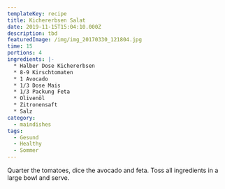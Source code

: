 ```yaml
---
templateKey: recipe
title: Kichererbsen Salat
date: 2019-11-15T15:04:10.000Z
description: tbd
featuredImage: /img/img_20170330_121804.jpg
time: 15
portions: 4
ingredients: |-
  * Halber Dose Kichererbsen
  * 8-9 Kirschtomaten
  * 1 Avocado
  * 1/3 Dose Mais
  * 1/3 Packung Feta
  * Olivenöl
  * Zitronensaft
  * Salz
category:
  - maindishes
tags:
  - Gesund
  - Healthy
  - Sommer
---
```


Quarter the tomatoes, dice the avocado and feta. Toss all ingredients in a large bowl and serve.

